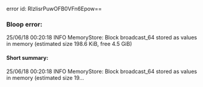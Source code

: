 error id: RlzlisrPuwOFB0VFn6Epow==
### Bloop error:

25/06/18 00:20:18 INFO MemoryStore: Block broadcast_64 stored as values in memory (estimated size 198.6 KiB, free 4.5 GiB)
#### Short summary: 

25/06/18 00:20:18 INFO MemoryStore: Block broadcast_64 stored as values in memory (estimated size 19...